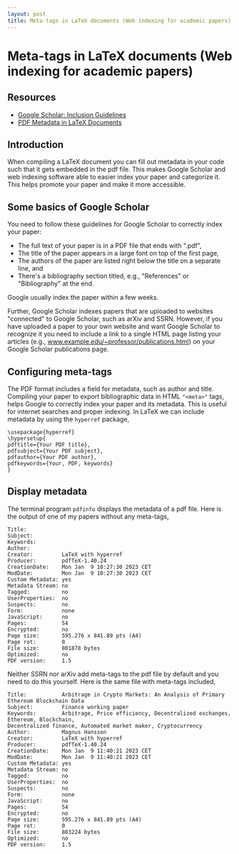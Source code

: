 ```yaml
---
layout: post
title: Meta-tags in LaTeX documents (Web indexing for academic papers)
---
```


# Meta-tags in LaTeX documents (Web indexing for academic papers)

## Resources
- [Google Scholar: Inclusion Guidelines](https://scholar.google.com/intl/en/scholar/inclusion.html#indexing)
- [PDF Metadata in LaTeX Documents](https://www.karlrupp.net/2016/01/pdf-metadata-in-latex-documents/)

## Introduction
When compiling a LaTeX document you can fill out metadata in your code such that it gets embedded
in the pdf file. This makes Google Scholar and web indexing software able to easier index
your paper and categorize it. This helps promote your paper and make it more accessible.

## Some basics of Google Scholar
You need to follow these guidelines for Google Scholar to correctly index your paper:

- The full text of your paper is in a PDF file that ends with ".pdf",
- The title of the paper appears in a large font on top of the first page,
- The authors of the paper are listed right below the title on a separate line, and
- There's a bibliography section titled, e.g., "References" or "Bibliography" at the end.

Google usually index the paper within a few weeks.

Further,
Google Scholar indexes papers that are uploaded to websites "connected" to Google Scholar, such as
arXiv and SSRN. However,
if you have uploaded a paper to your own website and want Google Scholar to recognize it you need to include a link to a single
HTML page listing your articles (e.g., www.example.edu/~professor/publications.html) on your
Google Scholar publications page.

## Configuring meta-tags
The PDF format includes a field for metadata, such as author and title.
Compiling your paper to export bibliographic data in HTML `"<meta>"` tags, helps Google to
correctly index your paper and its metadata. This is useful for internet searches and proper
indexing. In LaTeX we can include metadata by using the `hyperref` package,

```
\usepackage{hyperref}
\hypersetup{
pdftitle={Your PDF title},
pdfsubject={Your PDF subject},
pdfauthor={Your PDF author},
pdfkeywords={Your, PDF, keywords}
}
```

## Display metadata
The terminal program `pdfinfo` displays the metadata of a pdf file. Here is the output of one of my
papers without any meta-tags,

```
Title:
Subject:
Keywords:
Author:
Creator:         LaTeX with hyperref
Producer:        pdfTeX-1.40.24
CreationDate:    Mon Jan  9 10:27:30 2023 CET
ModDate:         Mon Jan  9 10:27:30 2023 CET
Custom Metadata: yes
Metadata Stream: no
Tagged:          no
UserProperties:  no
Suspects:        no
Form:            none
JavaScript:      no
Pages:           54
Encrypted:       no
Page size:       595.276 x 841.89 pts (A4)
Page rot:        0
File size:       801878 bytes
Optimized:       no
PDF version:     1.5
```

Neither SSRN nor arXiv add meta-tags to the pdf file by default and you need to do this yourself.
Here is the same file with meta-tags included,

```
Title:           Arbitrage in Crypto Markets: An Analysis of Primary Ethereum Blockchain Data
Subject:         Finance working paper
Keywords:        Arbitrage, Price efficiency, Decentralized exchanges, Ethereum, Blockchain,
Decentralized finance, Automated market maker, Cryptocurrency
Author:          Magnus Hansson
Creator:         LaTeX with hyperref
Producer:        pdfTeX-1.40.24
CreationDate:    Mon Jan  9 11:40:21 2023 CET
ModDate:         Mon Jan  9 11:40:21 2023 CET
Custom Metadata: yes
Metadata Stream: no
Tagged:          no
UserProperties:  no
Suspects:        no
Form:            none
JavaScript:      no
Pages:           54
Encrypted:       no
Page size:       595.276 x 841.89 pts (A4)
Page rot:        0
File size:       803224 bytes
Optimized:       no
PDF version:     1.5
```

